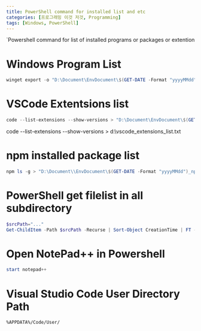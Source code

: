 ```yaml
---
title: PowerShell command for installed list and etc
categories: [프로그래밍 이것 저것, Programming]
tags: [Windows, PowerShell]
---
```


`Powershell command for list of installed programs or packages or extention

# Windows Program List

```powershell
winget export -o "D:\Document\EnvDocument\$(GET-DATE -Format "yyyyMMdd")_windows_installed_program_list.json" --include-versions
```

# VSCode Extentsions list

```powershell
code --list-extensions --show-versions > "D:\Document\EnvDocument\$(GET-DATE -Format "yyyyMMdd")_vscode_extensions_list.txt"
```

code --list-extensions --show-versions > d:\vscode_extensions_list.txt

# npm installed package list

```powershell
npm ls -g > "D:\Document\\EnvDocument\$(GET-DATE -Format "yyyyMMdd")_npm_installed_list.txt"
```

# PowerShell get filelist in all subdirectory

```powershell
$srcPath="..."
Get-ChildItem -Path $srcPath -Recurse | Sort-Object CreationTime | FT -Property Name, CreationTime, LastWriteTime, Mode > "D:\Document\EnvDocument\$(GET-DATE -Format "yyyyMMdd")_vscode_file_list.txt"
```

# Open NotePad++ in Powershell

```powershell
start notepad++
```

# Visual Studio Code User Directory Path

```Windows
%APPDATA%/Code/User/
```
